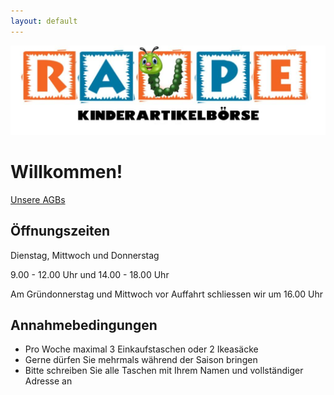 ```yaml
---
layout: default
---
```


![Raupe](assets/images/raupe.jpeg)

# Willkommen!

[Unsere AGBs](./agbs.html)

## Öffnungszeiten

Dienstag, Mittwoch und Donnerstag

9.00 - 12.00 Uhr und 14.00 - 18.00 Uhr

Am Gründonnerstag und Mittwoch vor Auffahrt schliessen wir um 16.00 Uhr

## Annahmebedingungen

* Pro Woche maximal 3 Einkaufstaschen oder 2 Ikeasäcke
* Gerne dürfen Sie mehrmals während der Saison bringen
* Bitte schreiben Sie alle Taschen mit Ihrem Namen und vollständiger Adresse an



